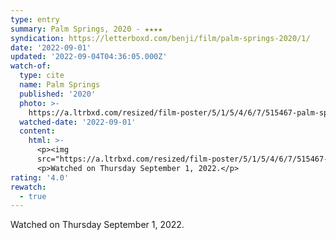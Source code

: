 ```yaml
---
type: entry
summary: Palm Springs, 2020 - ★★★★
syndication: https://letterboxd.com/benji/film/palm-springs-2020/1/
date: '2022-09-01'
updated: '2022-09-04T04:36:05.000Z'
watch-of:
  type: cite
  name: Palm Springs
  published: '2020'
  photo: >-
    https://a.ltrbxd.com/resized/film-poster/5/1/5/4/6/7/515467-palm-springs-0-600-0-900-crop.jpg?v=d3df94888b
  watched-date: '2022-09-01'
  content:
    html: >-
      <p><img
      src="https://a.ltrbxd.com/resized/film-poster/5/1/5/4/6/7/515467-palm-springs-0-600-0-900-crop.jpg?v=d3df94888b"/></p>
      <p>Watched on Thursday September 1, 2022.</p>
rating: '4.0'
rewatch:
  - true
---
```

Watched on Thursday September 1, 2022.
